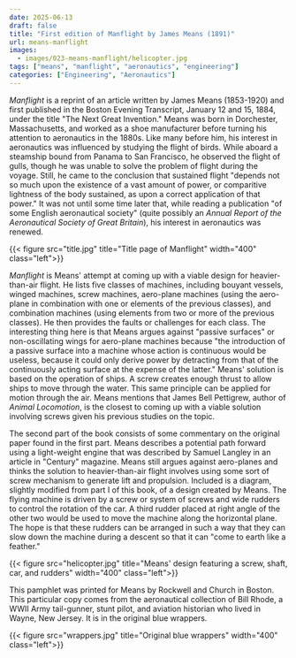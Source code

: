 ```yaml
---
date: 2025-06-13
draft: false
title: "First edition of Manflight by James Means (1891)"
url: means-manflight
images:
  - images/023-means-manflight/helicopter.jpg
tags: ["means", "manflight", "aeronautics", "engineering"]
categories: ["Engineering", "Aeronautics"]
---
```

*Manflight* is a reprint of an article written by James Means (1853-1920) and first published in the Boston Evening Transcript, January 12 and 15, 1884, under the title "The Next Great Invention." Means was born in Dorchester, Massachusetts, and worked as a shoe manufacturer before turning his attention to aeronautics in the 1880s. Like many before him, his interest in aeronautics was influenced by studying the flight of birds. While aboard a steamship bound from Panama to San Francisco, he observed the flight of gulls, though he was unable to solve the problem of flight during the voyage. Still, he came to the conclusion that sustained flight "depends not so much upon the existence of a vast amount of power, or comparitive lightness of the body sustained, as upon a correct application of that power." It was not until some time later that, while reading a publication "of some English aeronautical society" (quite possibly an *Annual Report of the Aeronautical Society of Great Britain*), his interest in aeronautics was renewed.

{{< figure src="title.jpg" title="Title page of Manflight" width="400" class="left">}}

*Manflight* is Means' attempt at coming up with a viable design for heavier-than-air flight. He lists five classes of machines, including bouyant vessels, winged machines, screw machines, aero-plane machines (using the aero-plane in combination with one or elements of the previous classes), and combination machines (using elements from two or more of the previous classes). He then provides the faults or challenges for each class. The interesting thing here is that Means argues against "passive surfaces" or non-oscillating wings for aero-plane machines because "the introduction of a passive surface into a machine whose action is continuous would be useless, because it could only derive power by detracting from that of the continuously acting surface at the expense of the latter." Means' solution is based on the operation of ships. A screw creates enough thrust to allow ships to move through the water. This same principle can be applied for motion through the air. Means mentions that James Bell Pettigrew, author of *Animal Locomotion*, is the closest to coming up with a viable solution involving screws given his previous studies on the topic.

The second part of the book consists of some commentary on the original paper found in the first part. Means describes a potential path forward using a light-weight engine that was described by Samuel Langley in an article in "Century" magazine. Means still argues against aero-planes and thinks the solution to heavier-than-air flight involves using some sort of screw mechanism to generate lift and propulsion. Included is a diagram, slightly modified from part I of this book, of a design created by Means. The flying machine is driven by a screw or system of screws and wide rudders to control the rotation of the car. A third rudder placed at right angle of the other two would be used to move the machine along the horizontal plane. The hope is that these rudders can be arranged in such a way that they can slow down the machine during a descent so that it can "come to earth like a feather."

{{< figure src="helicopter.jpg" title="Means' design featuring a screw, shaft, car, and rudders" width="400" class="left">}}

This pamphlet was printed for Means by Rockwell and Church in Boston. This particular copy comes from the aeronautical collection of Bill Rhode, a WWII Army tail-gunner, stunt pilot, and aviation historian who lived in Wayne, New Jersey. It is in the original blue wrappers.

{{< figure src="wrappers.jpg" title="Original blue wrappers" width="400" class="left">}}